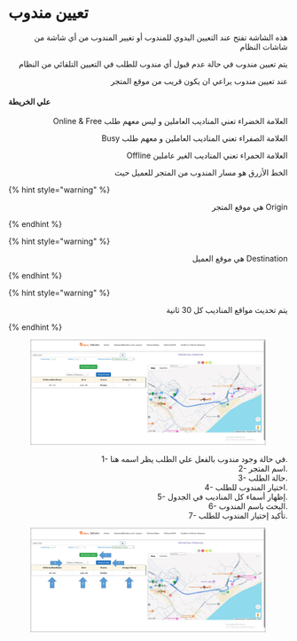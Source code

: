 # تعيين مندوب

<p align="right">هذه الشاشة تفتح عند التعيين اليدوي للمندوب أو تغيير المندوب من أي شاشة من شاشات النظام</p>

<p align="right">يتم تعيين مندوب في حالة عدم قبول أي مندوب للطلب في التعيين التلقائي من النظام</p>

<p align="right">عند تعيين مندوب يراعي ان يكون قريب من موقع المتجر</p>

#### علي الخريطة

<p align="right">Online &#x26; Free العلامة الخضراء تعني المناديب العاملين و ليس معهم طلب </p>

<p align="right">Busy العلامة الصفراء تعني المناديب العاملين و معهم طلب </p>

<p align="right">Offline العلامة الحمراء تعني المناديب الغير عاملين </p>

<p align="right">الخط الأزرق هو مسار المندوب من المتجر للعميل حيث</p>

{% hint style="warning" %}
<p align="right">هي موقع المتجر Origin</p>
{% endhint %}

{% hint style="warning" %}
<p align="right">هي موقع العميل Destination</p>
{% endhint %}

{% hint style="warning" %}
<p align="right">يتم تحديث مواقع المناديب كل 30 ثانية</p>
{% endhint %}

<figure><img src="../../../.gitbook/assets/Assign.jpg" alt=""><figcaption></figcaption></figure>

<p align="right">1- في حالة وجود مندوب بالفعل علي الطلب يظر اسمه هنا.
<br>2- اسم المتجر.
<br>3- حالة الطلب.
<br>4- اختيار المندوب للطلب.
<br>5- إظهار أسماء كل المناديب في الجدول.
<br>6- البحث باسم المندوب.
<br>7- تأكيد إختيار المندوب للطلب.</p>

<figure><img src="../../../.gitbook/assets/Assign 2.jpg" alt=""><figcaption></figcaption></figure>
